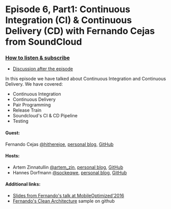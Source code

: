 # Episode 6, Part1: Continuous Integration (CI) & Continuous Delivery (CD) with Fernando Cejas from SoundCloud

### [How to listen & subscribe](https://github.com/artem-zinnatullin/TheContext-Podcast)

 - [Discussion after the episode](https://github.com/artem-zinnatullin/TheContext-Podcast/issues/49)


In this episode we have talked about Continuous Integration and Continuous Delivery. We have covered:

 - Continuous Integration
 - Continuous Delivery
 - Pair Programming
 - Release Train
 - Soundcloud's CI & CD Pipeline
 - Testing

#### Guest:

Fernando Cejas [@hitherejoe](https://twitter.com/fernando_cejas), [personal blog](http://fernandocejas.com), [GitHub](https://github.com/android10)

#### Hosts:

  - Artem Zinnatullin [@artem_zin](https://twitter.com/artem_zin), [personal blog](http://artemzin.com), [GitHub](https://github.com/artem-zinnatullin)
  - Hannes Dorfmann [@sockeqwe](https://twitter.com/sockeqwe), [personal blog](http://hannesdorfmann.com), [GitHub](https://github.com/sockeqwe)

#### Additional links:

 - [Slides from Fernando's talk at MobileOptimized'2016 ](https://speakerdeck.com/android10/it-is-about-philosophy-culture-of-a-good-programmer-second-edition)
 - [Fernando's Clean Architecture](https://github.com/android10/Android-CleanArchitecture) sample on github
